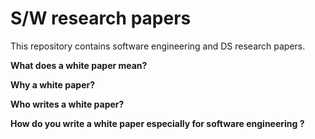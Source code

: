 # S/W research papers

This repository contains software engineering and DS research papers.

**What does a white paper mean?**

**Why a white paper?**

**Who writes a white paper?**

**How do you write a white paper especially for software engineering ?**
